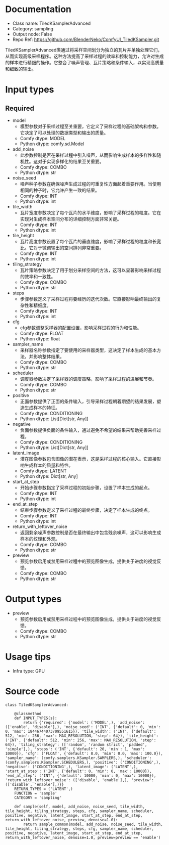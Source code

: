 # Documentation
- Class name: TiledKSamplerAdvanced
- Category: sampling
- Output node: False
- Repo Ref: https://github.com/BlenderNeko/ComfyUI_TiledKSampler.git

TiledKSamplerAdvanced类通过将采样空间划分为独立的瓦片并单独处理它们，从而实现高级采样程序。这种方法提高了采样过程的效率和控制能力，允许对生成的样本进行精细的操作。它整合了噪声管理、瓦片策略和条件输入，以实现高质量和细致的输出。

# Input types
## Required
- model
    - 模型参数对于采样过程至关重要，它定义了采样过程的基础架构和参数。它决定了可以处理的数据类型和输出的质量。
    - Comfy dtype: MODEL
    - Python dtype: comfy.sd.Model
- add_noise
    - 此参数控制是否在采样过程中引入噪声，从而影响生成样本的多样性和随机性。这对于实现多样化的结果至关重要。
    - Comfy dtype: COMBO
    - Python dtype: str
- noise_seed
    - 噪声种子参数在确保噪声生成过程的可重复性方面起着重要作用。当使用相同的种子时，它允许产生一致的结果。
    - Comfy dtype: INT
    - Python dtype: int
- tile_width
    - 瓦片宽度参数决定了每个瓦片的水平维度，影响了采样过程的粒度。它在实现对生成样本空间分布的详细控制方面非常关键。
    - Comfy dtype: INT
    - Python dtype: int
- tile_height
    - 瓦片高度参数设置了每个瓦片的垂直维度，影响了采样过程的粒度和长宽比。它对于微调输出的空间排列非常重要。
    - Comfy dtype: INT
    - Python dtype: int
- tiling_strategy
    - 瓦片策略参数决定了用于划分采样空间的方法，这可以显著影响采样过程的效率和一致性。
    - Comfy dtype: COMBO
    - Python dtype: str
- steps
    - 步骤参数定义了采样过程将要经历的迭代次数。它直接影响最终输出的复杂性和精细度。
    - Comfy dtype: INT
    - Python dtype: int
- cfg
    - cfg参数调整采样器的配置设置，影响采样过程的行为和性能。
    - Comfy dtype: FLOAT
    - Python dtype: float
- sampler_name
    - 采样器名称参数指定了要使用的采样器类型，这决定了样本生成的基本方法，并影响整体结果。
    - Comfy dtype: COMBO
    - Python dtype: str
- scheduler
    - 调度器参数决定了采样器的调度策略，影响了采样过程的进展和节奏。
    - Comfy dtype: COMBO
    - Python dtype: str
- positive
    - 正面参数提供了正面的条件输入，引导采样过程朝着期望的结果发展，塑造生成样本的特征。
    - Comfy dtype: CONDITIONING
    - Python dtype: List[Dict[str, Any]]
- negative
    - 负面参数提供负面的条件输入，通过避免不希望的结果来帮助完善采样过程。
    - Comfy dtype: CONDITIONING
    - Python dtype: List[Dict[str, Any]]
- latent_image
    - 潜在图像参数包含图像的潜在表示，这是采样过程的核心输入。它直接影响生成样本的质量和特性。
    - Comfy dtype: LATENT
    - Python dtype: Dict[str, Any]
- start_at_step
    - 开始步骤参数指定了采样过程的初始步骤，设置了样本生成的起点。
    - Comfy dtype: INT
    - Python dtype: int
- end_at_step
    - 结束步骤参数定义了采样过程的最终步骤，决定了样本生成的终点。
    - Comfy dtype: INT
    - Python dtype: int
- return_with_leftover_noise
    - 返回剩余噪声参数控制是否在最终输出中包含残余噪声，这可以影响生成样本的纹理和外观。
    - Comfy dtype: COMBO
    - Python dtype: str
- preview
    - 预览参数启用或禁用采样过程中的预览图像生成，提供关于进度的视觉反馈。
    - Comfy dtype: COMBO
    - Python dtype: str

# Output types
- preview
    - 预览参数启用或禁用采样过程中的预览图像生成，提供关于进度的视觉反馈。
    - Comfy dtype: COMBO
    - Python dtype: str

# Usage tips
- Infra type: GPU

# Source code
```
class TiledKSamplerAdvanced:

    @classmethod
    def INPUT_TYPES(s):
        return {'required': {'model': ('MODEL',), 'add_noise': (['enable', 'disable'],), 'noise_seed': ('INT', {'default': 0, 'min': 0, 'max': 18446744073709551615}), 'tile_width': ('INT', {'default': 512, 'min': 256, 'max': MAX_RESOLUTION, 'step': 64}), 'tile_height': ('INT', {'default': 512, 'min': 256, 'max': MAX_RESOLUTION, 'step': 64}), 'tiling_strategy': (['random', 'random strict', 'padded', 'simple'],), 'steps': ('INT', {'default': 20, 'min': 1, 'max': 10000}), 'cfg': ('FLOAT', {'default': 8.0, 'min': 0.0, 'max': 100.0}), 'sampler_name': (comfy.samplers.KSampler.SAMPLERS,), 'scheduler': (comfy.samplers.KSampler.SCHEDULERS,), 'positive': ('CONDITIONING',), 'negative': ('CONDITIONING',), 'latent_image': ('LATENT',), 'start_at_step': ('INT', {'default': 0, 'min': 0, 'max': 10000}), 'end_at_step': ('INT', {'default': 10000, 'min': 0, 'max': 10000}), 'return_with_leftover_noise': (['disable', 'enable'],), 'preview': (['disable', 'enable'],)}}
    RETURN_TYPES = ('LATENT',)
    FUNCTION = 'sample'
    CATEGORY = 'sampling'

    def sample(self, model, add_noise, noise_seed, tile_width, tile_height, tiling_strategy, steps, cfg, sampler_name, scheduler, positive, negative, latent_image, start_at_step, end_at_step, return_with_leftover_noise, preview, denoise=1.0):
        return sample_common(model, add_noise, noise_seed, tile_width, tile_height, tiling_strategy, steps, cfg, sampler_name, scheduler, positive, negative, latent_image, start_at_step, end_at_step, return_with_leftover_noise, denoise=1.0, preview=preview == 'enable')
```